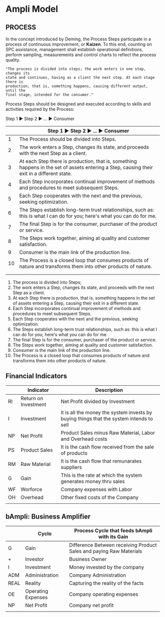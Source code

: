 # Ampli Model

## PROCESS

In the concept introduced by Deming, the Process Steps participate in a process of continuous improvement, or **Kaizen**. To this end, counting on SPC assistance, management shall establish operational definitions, perform sampling, measurements and control charts to reflect the process quality.

```
"The process is divided into steps; the work enters in one step, changes its
state and continues, having as a client the next step. At each stage there is
production, that is, something happens, causing different output, until the
final stage, intended for the consumer."
```

Process Steps should be designed and executed according to skills and activities required by the Process:

Step 1 ► Step 2 ► ... ► Consumer

|    | Step 1 ► Step 2 ► ... ► Consumer                                                                                                            |
|----|---------------------------------------------------------------------------------------------------------------------------------------------|
| 1  | The Process should be divided into Steps.                                                                                                   |
| 2  | The work enters a Step, changes its state, and proceeds with the next Step as a client.                                                     |
| 3  | At each Step there is production, that is, something happens in the set of assets entering a Step, causing their exit in a different state. |
| 4  | Each Step incorporates continual improvement of methods and procedures to meet subsequent Steps.                                            |
| 5  | Each Step cooperates with the next and the previous, seeking optimization.                                                                  |
| 6  | The Steps establish long-term trust relationships, such as: this is what I can do for you; here's what you can do for me.                   |
| 7  | The final Step is for the consumer, purchaser of the product or service.                                                                    |
| 8  | The Steps work together, aiming at quality and customer satisfaction.                                                                       |
| 9  | Consumer is the main link of the production line.                                                                                           |
| 10 | The Process is a closed loop that consumes products of nature and transforms them into other products of nature.                            |
|    |                                                                                                                                             |
|    |                                                                                                                                             |

1. The process is divided into Steps;
2. The work enters a Step, changes its state, and proceeds with the next Step as a client.
3. At each Step there is production, that is, something happens in the set of assets entering a Step, causing their exit in a different state.
4. Each Step incorporates continual improvement of methods and procedures to meet subsequent Steps.
5. Each Step cooperates with the next and the previous, seeking optimization.
6. The Steps establish long-term trust relationships, such as: this is what I can do for you; here's what you can do for me.
7. The final Step is for the consumer, purchaser of the product or service.
8. The Steps work together, aiming at quality and customer satisfaction.
9. Consumer is the main link of the production line.
10. The Process is a closed loop that consumes products of nature and transforms them into other products of nature.



## Financial Indicators

|    | Indicator            | Description                                                                             |
|----|----------------------|-----------------------------------------------------------------------------------------|
| RI | Return on Investment | Net Profit divided by Investment                                                        |
| I  | Investment           | It is all the money the system invests by buying things that the system intends to sell |
| NP | Net Profit           | Product Sales minus Raw Material, Labor and Overhead costs                              |
| PS | Product Sales        | It is the cash flow received from the sale of products                                  |
| RM | Raw Material         | It is the cash flow that remunarates suppliers                                          |
| G  | Gain                 | This is the rate at which the system generates money thru sales                         |
| WF | Worforce             | Company expenses with Labor                                                             |
| OH | Overhead             | Other fixed costs of the Company                                                        |
|    |                      |                                                                                         |

## bAmpli: Business Amplifier

|      | Cyclo              | Process Cycle that feeds bAmpli with its Gain                       |
|------|--------------------|---------------------------------------------------------------------|
| G    | Gain               | Difference Between receiving Product Sales and paying Raw Materials |
| +    | Investor           | Business Owner                                                      |
| I    | Investment         | Money invested by the company                                       |
| ADM  | Administration     | Company Administration                                              |
| REAL | Reality            | Capturing the reality of the facts                                  |
| OE   | Operating Expenses | Company operating expenses                                          |
| NP   | Net Profit         | Company net profit                                                  |
|      |                    |                                                                     |

